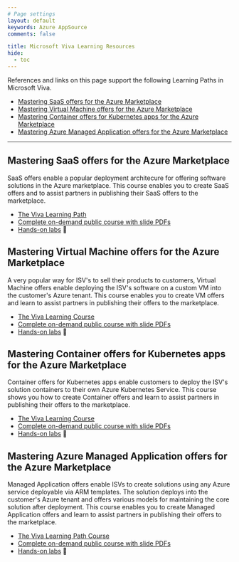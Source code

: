```yaml
---
# Page settings
layout: default
keywords: Azure AppSource
comments: false

title: Microsoft Viva Learning Resources
hide:
  - toc
---
```


References and links on this page support the following Learning Paths in Microsoft Viva.

<!-- no toc -->
- [Mastering SaaS offers for the Azure Marketplace](#mastering-saas-offers-for-the-azure-marketplace)
- [Mastering Virtual Machine offers for the Azure Marketplace](#mastering-virtual-machine-offers-for-the-azure-marketplace)
- [Mastering Container offers for Kubernetes apps for the Azure Marketplace](#mastering-container-offers-for-kubernetes-apps-for-the-azure-marketplace)
- [Mastering Azure Managed Application offers for the Azure Marketplace](#mastering-azure-managed-application-offers-for-the-azure-marketplace)

---

## Mastering SaaS offers for the Azure Marketplace

SaaS offers enable a popular deployment architecure for offering software solutions in the Azure marketplace. This course enables you to create SaaS offers and to assist partners in publishing their SaaS offers to the marketplace.

- [The Viva Learning Path](https://learningpath.microsoft.com/7987)
- [Complete on-demand public course with slide PDFs](../saas/tech-topics.md)
- [Hands-on labs](https://github.com/Azure/mtm-tech-enablement-labs) 🧪


## Mastering Virtual Machine offers for the Azure Marketplace

A very popular way for ISV's to sell their products to customers, Virtual Machine offers enable deploying the ISV's software on a custom VM into the customer's Azure tenant. This course enables you to create VM offers and learn to assist partners in publishing their offers to the marketplace.

- [The Viva Learning Course](https://learningplayer.microsoft.com/activity/s9266093/launch)
- [Complete on-demand public course with slide PDFs](../vm/index.md)
- [Hands-on labs](../vm/index.md#hands-on-labs) 🧪

## Mastering Container offers for Kubernetes apps for the Azure Marketplace

Container offers for Kubernetes apps enable customers to deploy the ISV's solution containers to their own Azure Kubernetes Service. This course shows you how to create Container offers and learn to assist partners in publishing their offers to the marketplace.

- [The Viva Learning Course](https://learningplayer.microsoft.com/activity/s9266050/launch)
- [Complete on-demand public course with slide PDFs](../container/index.md)
- [Hands-on labs](https://github.com/Azure/mtm-tech-enablement-labs) 🧪

## Mastering Azure Managed Application offers for the Azure Marketplace

Managed Application offers enable ISVs to create solutions using any Azure service deployable via ARM templates. The solution deploys into the customer's Azure tenant and offers various models for maintaining the core solution after deployment. This course enables you to create Managed Application offers and learn to assist partners in publishing their offers to the marketplace.

- [The Viva Learning Path Course](https://learningplayer.microsoft.com/activity/s9266086/launch)
- [Complete on-demand public course with slide PDFs](../ama/index.md)
- [Hands-on labs](../ama/index.md#hands-on-labs) 🧪

